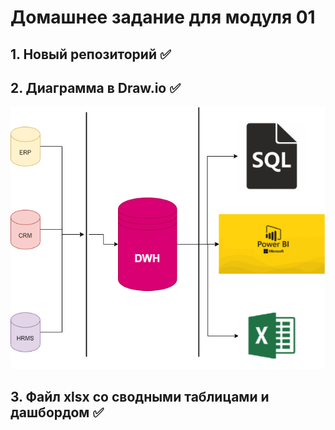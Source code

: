 # Домашнее задание для модуля 01

## 1. Новый репозиторий ✅
## 2. Диаграмма в Draw.io ✅
![архитектура аналитического решения](https://github.com/Crimeahunter/dataEngineering/blob/master/DE-101/Module1/Arhitipe.drawio.png)
## 3. Файл xlsx со сводными таблицами и дашбордом ✅
